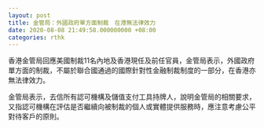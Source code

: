 ```yaml
---
layout: post
title: 金管局：外國政府單方面制裁　在港無法律效力
date: 2020-08-08 21:49:58.000000000 +08:00
categories: rthk
---
```


香港金管局回應美國制裁11名內地及香港現任及前任官員，金管局表示，外國政府單方面的制裁，不屬於聯合國通過的國際針對性金融制裁制度的一部分，在香港亦無法律效力。

金管局表示，去信所有認可機構及儲值支付工具持牌人，說明金管局的相關要求，又指認可機構在評估是否繼續向被制裁的個人或實體提供服務時，應注意考慮公平對待客戶的原則。
